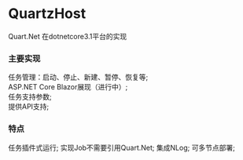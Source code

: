 # QuartzHost
Quart.Net 在dotnetcore3.1平台的实现  

### 主要实现
任务管理：启动、停止、新建、暂停、恢复等;   
ASP.NET Core Blazor展现（进行中）;  
任务支持参数;    
提供API支持;   
### 特点
任务插件式运行;
实现Job不需要引用Quart.Net;
集成NLog; 
可多节点部署; 